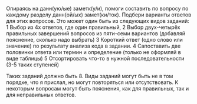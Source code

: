 Опираясь на данн(ую/ые) заметк(у/и), помоги составить по вопросу по каждому разделу данн(ой/ых) замет(ки/ток). Подбери варианты ответов для этих вопросов. Это может один быть из следующих видов заданий: 
1 Выбор из 4х ответов, где один правильный, 
2 Выбор двух-четырёх правильных завершений вопросов из пяти-семи вариантов (добавляй пояснение, сколько надо выбрать)
3 Короткий ответ (одно слово или значение) по результату анализа кода в задании.
4 Сапоставить две половинки ответа или термин и определение (только не оформляй в виде таблицы)
5 Отсортировать что-то в нужной последовательности (3-5 таких ступеней)

Таких заданий должно быть 8. Виды заданий могут быть не в том порядке, что я прислал, но могут повторяться или отсутствовать. К некоторым вопросам могут быть пояснения, как для правильных, так и для неправильных ответов.